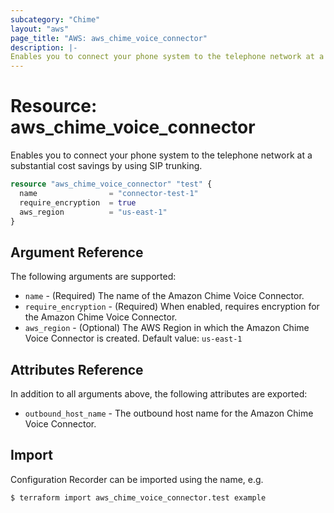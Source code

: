 ```yaml
---
subcategory: "Chime"
layout: "aws"
page_title: "AWS: aws_chime_voice_connector"
description: |-
Enables you to connect your phone system to the telephone network at a substantial cost savings by using SIP trunking.
---
```


# Resource: aws_chime_voice_connector

Enables you to connect your phone system to the telephone network at a substantial cost savings by using SIP trunking.


```terraform
resource "aws_chime_voice_connector" "test" {
  name                = "connector-test-1"
  require_encryption  = true
  aws_region          = "us-east-1"
}
```

## Argument Reference

The following arguments are supported:

* `name` - (Required) The name of the Amazon Chime Voice Connector.
* `require_encryption` - (Required) When enabled, requires encryption for the Amazon Chime Voice Connector.
* `aws_region` - (Optional) The AWS Region in which the Amazon Chime Voice Connector is created. Default value: `us-east-1`

## Attributes Reference

In addition to all arguments above, the following attributes are exported:

* `outbound_host_name` - The outbound host name for the Amazon Chime Voice Connector.

## Import

Configuration Recorder can be imported using the name, e.g.

```
$ terraform import aws_chime_voice_connector.test example
```